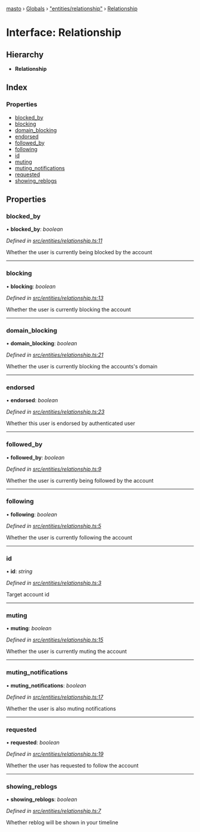 [masto](../README.md) › [Globals](../globals.md) › ["entities/relationship"](../modules/_entities_relationship_.md) › [Relationship](_entities_relationship_.relationship.md)

# Interface: Relationship

## Hierarchy

* **Relationship**

## Index

### Properties

* [blocked_by](_entities_relationship_.relationship.md#blocked_by)
* [blocking](_entities_relationship_.relationship.md#blocking)
* [domain_blocking](_entities_relationship_.relationship.md#domain_blocking)
* [endorsed](_entities_relationship_.relationship.md#endorsed)
* [followed_by](_entities_relationship_.relationship.md#followed_by)
* [following](_entities_relationship_.relationship.md#following)
* [id](_entities_relationship_.relationship.md#id)
* [muting](_entities_relationship_.relationship.md#muting)
* [muting_notifications](_entities_relationship_.relationship.md#muting_notifications)
* [requested](_entities_relationship_.relationship.md#requested)
* [showing_reblogs](_entities_relationship_.relationship.md#showing_reblogs)

## Properties

###  blocked_by

• **blocked_by**: *boolean*

*Defined in [src/entities/relationship.ts:11](https://github.com/neet/masto.js/blob/b9f6bdd/src/entities/relationship.ts#L11)*

Whether the user is currently being blocked by the account

___

###  blocking

• **blocking**: *boolean*

*Defined in [src/entities/relationship.ts:13](https://github.com/neet/masto.js/blob/b9f6bdd/src/entities/relationship.ts#L13)*

Whether the user is currently blocking the account

___

###  domain_blocking

• **domain_blocking**: *boolean*

*Defined in [src/entities/relationship.ts:21](https://github.com/neet/masto.js/blob/b9f6bdd/src/entities/relationship.ts#L21)*

Whether the user is currently blocking the accounts's domain

___

###  endorsed

• **endorsed**: *boolean*

*Defined in [src/entities/relationship.ts:23](https://github.com/neet/masto.js/blob/b9f6bdd/src/entities/relationship.ts#L23)*

Whether this user is endorsed by authenticated user

___

###  followed_by

• **followed_by**: *boolean*

*Defined in [src/entities/relationship.ts:9](https://github.com/neet/masto.js/blob/b9f6bdd/src/entities/relationship.ts#L9)*

Whether the user is currently being followed by the account

___

###  following

• **following**: *boolean*

*Defined in [src/entities/relationship.ts:5](https://github.com/neet/masto.js/blob/b9f6bdd/src/entities/relationship.ts#L5)*

Whether the user is currently following the account

___

###  id

• **id**: *string*

*Defined in [src/entities/relationship.ts:3](https://github.com/neet/masto.js/blob/b9f6bdd/src/entities/relationship.ts#L3)*

Target account id

___

###  muting

• **muting**: *boolean*

*Defined in [src/entities/relationship.ts:15](https://github.com/neet/masto.js/blob/b9f6bdd/src/entities/relationship.ts#L15)*

Whether the user is currently muting the account

___

###  muting_notifications

• **muting_notifications**: *boolean*

*Defined in [src/entities/relationship.ts:17](https://github.com/neet/masto.js/blob/b9f6bdd/src/entities/relationship.ts#L17)*

Whether the user is also muting notifications

___

###  requested

• **requested**: *boolean*

*Defined in [src/entities/relationship.ts:19](https://github.com/neet/masto.js/blob/b9f6bdd/src/entities/relationship.ts#L19)*

Whether the user has requested to follow the account

___

###  showing_reblogs

• **showing_reblogs**: *boolean*

*Defined in [src/entities/relationship.ts:7](https://github.com/neet/masto.js/blob/b9f6bdd/src/entities/relationship.ts#L7)*

Whether reblog will be shown in your timeline
